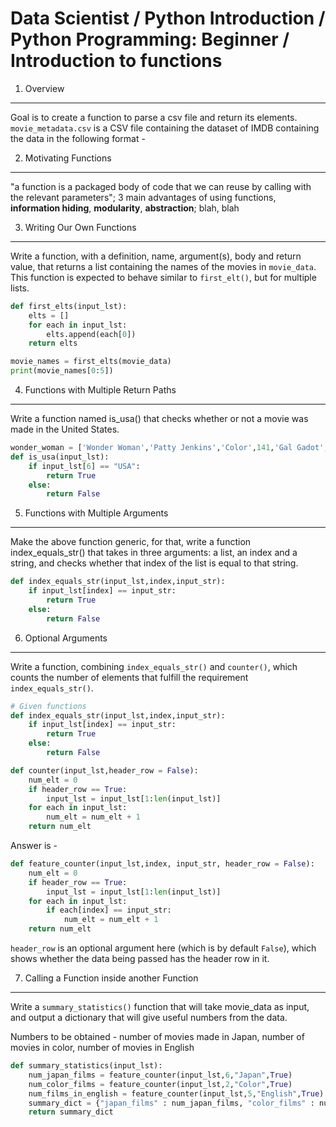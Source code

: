 Data Scientist / Python Introduction / Python Programming: Beginner / Introduction to functions
===============================================================================================

1. Overview
-----------

Goal is to create a function to parse a csv file and return its elements. `movie_metadata.csv` is a CSV file containing 
the dataset of IMDB containing the data in the following format -

2. Motivating Functions
-----------------------

"a function is a packaged body of code that we can reuse by calling with the relevant parameters";
3 main advantages of using functions, **information hiding**, **modularity**, **abstraction**;
blah, blah

3. Writing Our Own Functions
----------------------------

Write a function, with a definition, name, argument(s), body and return value, that returns a list containing the names 
of the movies in `movie_data`. This function is expected to behave similar to `first_elt()`, but for multiple lists.

```python
def first_elts(input_lst):
    elts = []
    for each in input_lst:
        elts.append(each[0])
    return elts

movie_names = first_elts(movie_data)
print(movie_names[0:5])
```

4. Functions with Multiple Return Paths
---------------------------------------

Write a function named is_usa() that checks whether or not a movie was made in the United States.

```python
wonder_woman = ['Wonder Woman','Patty Jenkins','Color',141,'Gal Gadot','English','USA',2017]
def is_usa(input_lst):
    if input_lst[6] == "USA":
        return True
    else:
        return False
```

5. Functions with Multiple Arguments
------------------------------------

Make the above function generic, for that, 
write a function index_equals_str() that takes in three arguments: a list, an index and a string, and checks whether that 
index of the list is equal to that string.

```python
def index_equals_str(input_lst,index,input_str):
    if input_lst[index] == input_str:
        return True
    else:
        return False
```

6. Optional Arguments
---------------------

Write a function, combining `index_equals_str()` and `counter()`, which counts the number of elements that fulfill the requirement
`index_equals_str()`.

```python
# Given functions
def index_equals_str(input_lst,index,input_str):
    if input_lst[index] == input_str:
        return True
    else:
        return False

def counter(input_lst,header_row = False):
    num_elt = 0
    if header_row == True:
        input_lst = input_lst[1:len(input_lst)]
    for each in input_lst:
        num_elt = num_elt + 1
    return num_elt
```

Answer is -

```python
def feature_counter(input_lst,index, input_str, header_row = False):
    num_elt = 0
    if header_row == True:
        input_lst = input_lst[1:len(input_lst)]
    for each in input_lst:
        if each[index] == input_str:
            num_elt = num_elt + 1
    return num_elt
```

`header_row` is an optional argument here (which is by default `False`), which shows whether the data being passed has the 
header row in it.

7. Calling a Function inside another Function
---------------------------------------------

Write a `summary_statistics()` function that will take movie_data as input, and output a dictionary that will give useful 
numbers from the data.

Numbers to be obtained - number of movies made in Japan, number of movies in color, number of movies in English 

```python
def summary_statistics(input_lst):
    num_japan_films = feature_counter(input_lst,6,"Japan",True)
    num_color_films = feature_counter(input_lst,2,"Color",True)
    num_films_in_english = feature_counter(input_lst,5,"English",True)
    summary_dict = {"japan_films" : num_japan_films, "color_films" : num_color_films, "films_in_english" : num_films_in_english}
    return summary_dict
```


